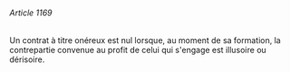 ###### Article 1169

Un contrat à titre onéreux est nul lorsque, au moment de sa formation, la contrepartie convenue au profit de celui qui s'engage est illusoire ou dérisoire.

